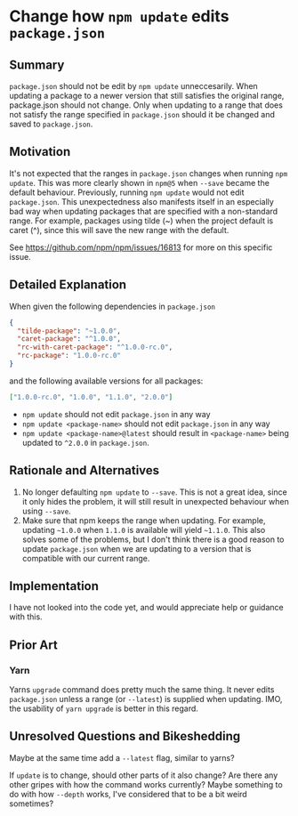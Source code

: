 # Change how `npm update` edits `package.json`

## Summary

`package.json` should not be edit by `npm update` unneccesarily. When updating a package to a newer version that still satisfies the original range, package.json should not change. Only when updating to a range that does not satisfy the range specified in `package.json` should it be changed and saved to `package.json`.

## Motivation

It's not expected that the ranges in `package.json` changes when running `npm update`. This was more clearly shown in `npm@5` when `--save` became the default behaviour. Previously, running `npm update` would not edit `package.json`. This unexpectedness also manifests itself in an especially bad way when updating packages that are specified with a non-standard range. For example, packages using tilde (~) when the project default is caret (^), since this will save the new range with the default.

See https://github.com/npm/npm/issues/16813 for more on this specific issue.

## Detailed Explanation

When given the following dependencies in `package.json`

```json
{
  "tilde-package": "~1.0.0",
  "caret-package": "^1.0.0",
  "rc-with-caret-package": "^1.0.0-rc.0",
  "rc-package": "1.0.0-rc.0"
}
```

and the following available versions for all packages:

```json
["1.0.0-rc.0", "1.0.0", "1.1.0", "2.0.0"]
```

- `npm update` should not edit `package.json` in any way
- `npm update <package-name>` should not edit `package.json` in any way
- `npm update <package-name>@latest` should result in `<package-name>` being updated to `^2.0.0` in `package.json`.

## Rationale and Alternatives

1.  No longer defaulting `npm update` to `--save`. This is not a great idea, since it only hides the problem, it will still result in unexpected behaviour when using `--save`.
2.  Make sure that npm keeps the range when updating. For example, updating `~1.0.0` when `1.1.0` is available will yield `~1.1.0`. This also solves some of the problems, but I don't think there is a good reason to update `package.json` when we are updating to a version that is compatible with our current range.

## Implementation

I have not looked into the code yet, and would appreciate help or guidance with this.

<!--
Give a high-level overview of implementaion requirements and concerns. Be specific about areas of code that need to change, and what their potential effects are. Discuss which repositories and sub-components will be affected, and what its overall code effect might be.

THIS SECTION IS REQUIRED FOR RATIFICATION -- you can skip it if you don't know the technical details when first submitting the proposal, but it must be there before it's accepted
-->

## Prior Art

### Yarn

Yarns `upgrade` command does pretty much the same thing. It never edits `package.json` unless a range (or `--latest`) is supplied when updating. IMO, the usability of `yarn upgrade` is better in this regard.

## Unresolved Questions and Bikeshedding

Maybe at the same time add a `--latest` flag, similar to yarns?

If `update` is to change, should other parts of it also change? Are there any other gripes with how the command works currently? Maybe something to do with how `--depth` works, I've considered that to be a bit weird sometimes?
